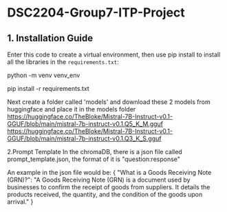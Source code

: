 # DSC2204-Group7-ITP-Project

## 1. Installation Guide
Enter this code to create a virtual environment, then use pip install to install all the libraries in the `requirements.txt`:

python -m venv venv_env

pip install -r requirements.txt

Next create a folder called 'models' and download these 2 models from huggingface and place it in the models folder
https://huggingface.co/TheBloke/Mistral-7B-Instruct-v0.1-GGUF/blob/main/mistral-7b-instruct-v0.1.Q5_K_M.gguf
https://huggingface.co/TheBloke/Mistral-7B-Instruct-v0.1-GGUF/blob/main/mistral-7b-instruct-v0.1.Q3_K_S.gguf


2.Prompt Template
In the chromaDB, there is a json file called prompt_template.json, the format of it is "question:response"

An example in the json file would be:
{
  "What is a Goods Receiving Note (GRN)?": "A Goods Receiving Note (GRN) is a document used by businesses to confirm the receipt of goods from suppliers. It details the products received, the quantity, and the condition of the goods upon arrival."
}
